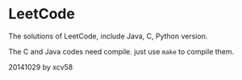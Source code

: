 LeetCode
========

The solutions of LeetCode, include Java, C, Python version.

The C and Java codes need compile. just use `make` to compile them.

20141029 by xcv58
